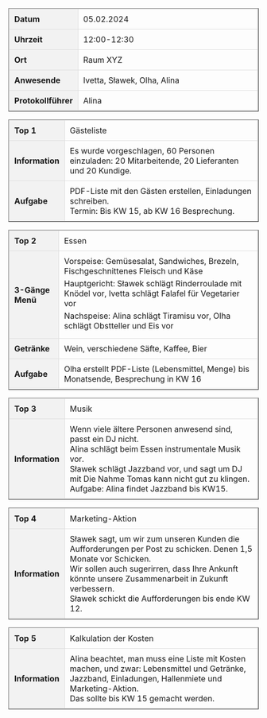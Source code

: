<!DOCTYPE html>
<html lang="de">
<head>
  <meta charset="UTF-8">
  <meta name="viewport" content="width=device-width, initial-scale=1.0">
  <title>Protokoll</title>
  <style>
    table {
      border-collapse: collapse;
      width: 100%;
    }
    th, td {
      border: 1px solid #dddddd;
      text-align: left;
      padding: 10px;
    }
    th {
      background-color: #f2f2f2;
    }
    ul {
      padding: 0;
      margin: 0;
      list-style-type: none;
    }
    li {
      margin-bottom: 5px;
    }
    .intro th {
      width: 20%;
    }
    .top-heading th {
      width: 20%;
    }
  </style>
</head>
<body>

<!-- Allgemeine Informationen -->
<table class="intro" border="1">
  <tr>
    <th>Datum</th>
    <td>05.02.2024</td>
  </tr>
  <tr>
    <th>Uhrzeit</th>
    <td>12:00-12:30</td>
  </tr>
  <tr>
    <th>Ort</th>
    <td>Raum XYZ</td>
  </tr>
  <tr>
    <th>Anwesende</th>
    <td>Ivetta, Sławek, Olha, Alina</td>
  </tr>
  <tr>
    <th>Protokollführer</th>
    <td>Alina</td>
  </tr>
</table>

<!-- TOP I -->
<table class="top-heading" border="1">
  <tr>
    <th>Top 1</th>
    <td>Gästeliste</td>
  </tr>
  <tr>
    <th>Information</th>
    <td>Es wurde vorgeschlagen, 60 Personen einzuladen: 20 Mitarbeitende, 20 Lieferanten und 20 Kundige.</td>
  </tr>
  <tr>
    <th>Aufgabe</th>
    <td>PDF-Liste mit den Gästen erstellen, Einladungen schreiben.<br>Termin: Bis KW 15, ab KW 16 Besprechung.</td>
  </tr>
</table>

<!-- TOP II -->
<table class="top-heading" border="1">
  <tr>
    <th>Top 2</th>
    <td>Essen</td>
  </tr>
  <tr>
    <th>3-Gänge Menü</th>
    <td>
      <ul>
        <li>Vorspeise: Gemüsesalat, Sandwiches, Brezeln, Fischgeschnittenes Fleisch und Käse</li>
        <li>Hauptgericht: Sławek schlägt Rinderroulade mit Knödel vor, Ivetta schlägt Falafel für Vegetarier vor</li>
        <li>Nachspeise: Alina schlägt Tiramisu vor, Olha schlägt Obstteller und Eis vor</li>
      </ul>
    </td>
  </tr>
  <tr>
    <th>Getränke</th>
    <td>Wein, verschiedene Säfte, Kaffee, Bier</td>
  </tr>
  <tr>
    <th>Aufgabe</th>
    <td>Olha erstellt PDF-Liste (Lebensmittel, Menge) bis Monatsende, Besprechung in KW 16</td>
  </tr>
</table>

<!-- TOP III -->
<table class="top-heading" border="1">
  <tr>
    <th>Top 3</th>
    <td>Musik</td>
  </tr>
  <tr>
    <th>Information</th>
    <td>Wenn viele ältere Personen anwesend sind, passt ein DJ nicht.<br>
      Alina schlägt beim Essen instrumentale Musik vor.<br>
      Sławek schlägt Jazzband vor, und sagt um DJ mit Die Nahme Tomas kann nicht gut zu klingen.<br>
      Aufgabe: Alina findet Jazzband bis KW15.</td>
  </tr>
</table>

<!-- TOP IV -->
<table class="top-heading" border="1">
  <tr>
    <th>Top 4</th>
    <td>Marketing-Aktion</td>
  </tr>
  <tr>
    <th>Information</th>
    <td>Sławek sagt, um wir zum unseren Kunden die Aufforderungen per Post zu schicken. Denen 1,5 Monate vor Schicken.<br>
      Wir sollen auch sugerirren, dass Ihre Ankunft könnte unsere Zusammenarbeit in Zukunft verbessern.<br>
      Sławek schickt die Aufforderungen bis ende KW 12.</td>
  </tr>
</table>

<!-- TOP V -->
<table class="top-heading" border="1">
  <tr>
    <th>Top 5</th>
    <td>Kalkulation der Kosten</td>
  </tr>
  <tr>
    <th>Information</th>
    <td>Alina beachtet, man muss eine Liste mit Kosten machen, und zwar: Lebensmittel und Getränke, Jazzband, Einladungen, Hallenmiete und Marketing-Aktion.<br>
      Das sollte bis KW 15 gemacht werden.</td>
  </tr>
</table>

</body>
</html>
